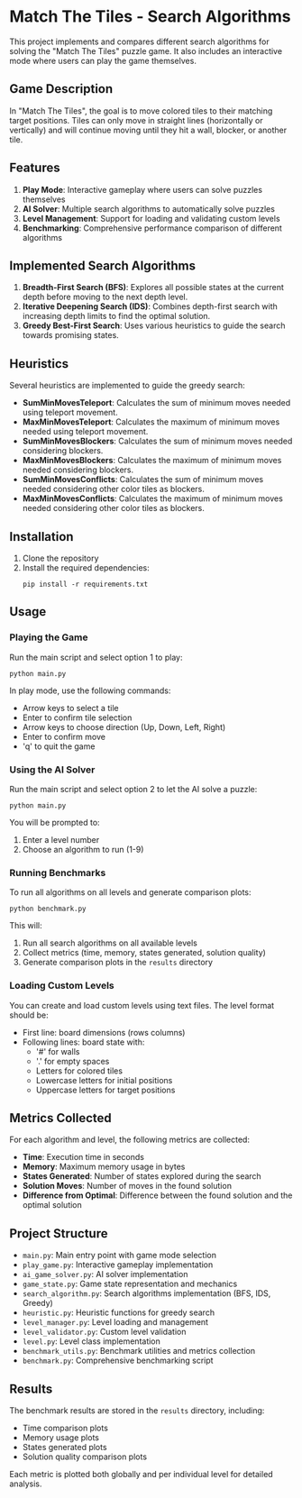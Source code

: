 # Match The Tiles - Search Algorithms

This project implements and compares different search algorithms for solving the "Match The Tiles" puzzle game. It also includes an interactive mode where users can play the game themselves.

## Game Description

In "Match The Tiles", the goal is to move colored tiles to their matching target positions. Tiles can only move in straight lines (horizontally or vertically) and will continue moving until they hit a wall, blocker, or another tile.

## Features

1. **Play Mode**: Interactive gameplay where users can solve puzzles themselves
2. **AI Solver**: Multiple search algorithms to automatically solve puzzles
3. **Level Management**: Support for loading and validating custom levels
4. **Benchmarking**: Comprehensive performance comparison of different algorithms

## Implemented Search Algorithms

1. **Breadth-First Search (BFS)**: Explores all possible states at the current depth before moving to the next depth level.
2. **Iterative Deepening Search (IDS)**: Combines depth-first search with increasing depth limits to find the optimal solution.
3. **Greedy Best-First Search**: Uses various heuristics to guide the search towards promising states.

## Heuristics

Several heuristics are implemented to guide the greedy search:

- **SumMinMovesTeleport**: Calculates the sum of minimum moves needed using teleport movement.
- **MaxMinMovesTeleport**: Calculates the maximum of minimum moves needed using teleport movement.
- **SumMinMovesBlockers**: Calculates the sum of minimum moves needed considering blockers.
- **MaxMinMovesBlockers**: Calculates the maximum of minimum moves needed considering blockers.
- **SumMinMovesConflicts**: Calculates the sum of minimum moves needed considering other color tiles as blockers.
- **MaxMinMovesConflicts**: Calculates the maximum of minimum moves needed considering other color tiles as blockers.

## Installation

1. Clone the repository
2. Install the required dependencies:
   ```
   pip install -r requirements.txt
   ```

## Usage

### Playing the Game

Run the main script and select option 1 to play:

```
python main.py
```

In play mode, use the following commands:
- Arrow keys to select a tile
- Enter to confirm tile selection
- Arrow keys to choose direction (Up, Down, Left, Right)
- Enter to confirm move
- 'q' to quit the game

### Using the AI Solver

Run the main script and select option 2 to let the AI solve a puzzle:

```
python main.py
```

You will be prompted to:
1. Enter a level number
2. Choose an algorithm to run (1-9)

### Running Benchmarks

To run all algorithms on all levels and generate comparison plots:

```
python benchmark.py
```

This will:
1. Run all search algorithms on all available levels
2. Collect metrics (time, memory, states generated, solution quality)
3. Generate comparison plots in the `results` directory

### Loading Custom Levels

You can create and load custom levels using text files. The level format should be:
- First line: board dimensions (rows columns)
- Following lines: board state with:
  - '#' for walls
  - '.' for empty spaces
  - Letters for colored tiles
  - Lowercase letters for initial positions
  - Uppercase letters for target positions

## Metrics Collected

For each algorithm and level, the following metrics are collected:

- **Time**: Execution time in seconds
- **Memory**: Maximum memory usage in bytes
- **States Generated**: Number of states explored during the search
- **Solution Moves**: Number of moves in the found solution
- **Difference from Optimal**: Difference between the found solution and the optimal solution

## Project Structure

- `main.py`: Main entry point with game mode selection
- `play_game.py`: Interactive gameplay implementation
- `ai_game_solver.py`: AI solver implementation
- `game_state.py`: Game state representation and mechanics
- `search_algorithm.py`: Search algorithms implementation (BFS, IDS, Greedy)
- `heuristic.py`: Heuristic functions for greedy search
- `level_manager.py`: Level loading and management
- `level_validator.py`: Custom level validation
- `level.py`: Level class implementation
- `benchmark_utils.py`: Benchmark utilities and metrics collection
- `benchmark.py`: Comprehensive benchmarking script

## Results

The benchmark results are stored in the `results` directory, including:
- Time comparison plots
- Memory usage plots
- States generated plots
- Solution quality comparison plots

Each metric is plotted both globally and per individual level for detailed analysis.
